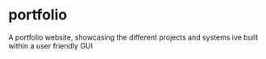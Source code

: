 # portfolio
A portfolio website, showcasing the different projects and systems ive built within a user friendly GUI
